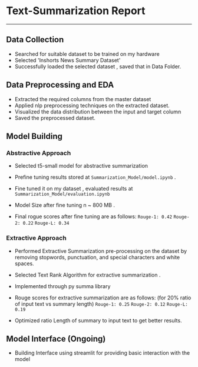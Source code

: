 # **Text-Summarization Report**


---

## Data Collection 
- Searched for suitable dataset to be trained on my hardware <br>
- Selected 'Inshorts News Summary Dataset'
- Successfully loaded the selected dataset , saved that in Data Folder.

## Data Preprocessing and EDA 
- Extracted the required columns from the master dataset 
- Applied nlp preprocessing techniques on the extracted dataset.
- Visualized the data distribution between the input and target column   
- Saved the preprocessed dataset.

## Model Building 

### Abstractive Approach 

- Selected t5-small model for abstractive summarization
- Prefine tuning results stored at `Summarization_Model/model.ipynb` .
- Fine tuned it on my dataset , evaluated results at `Summarization_Model/evaluation.ipynb` 
- Model Size after fine tuning n ~ 800 MB .

- Final rogue scores after fine tuning are as follows:
   ` Rouge-1: 0.42 `
   ` Rouge-2: 0.22 `
   ` Rouge-L: 0.34 `

### Extractive Approach
- Performed Extractive Summarization pre-processing on the dataset by removing stopwords, punctuation, and special characters and white spaces.
- Selected Text Rank Algorithm for extractive summarization .
- Implemented through py summa library

- Rouge scores for extractive summarization are as follows: (for 20% ratio of input text vs summary length)
   ` Rouge-1: 0.25 `
   ` Rouge-2: 0.12 `
   ` Rouge-L: 0.19 `

- Optimized ratio Length of summary to input text to get better results.

## Model Interface (Ongoing)

- Building Interface using streamlit for providing basic interaction with the model